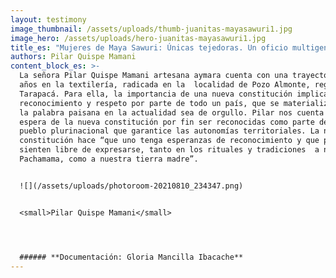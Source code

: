 ```yaml
---
layout: testimony
image_thumbnail: /assets/uploads/thumb-juanitas-mayasawuri1.jpg
image_hero: /assets/uploads/hero-juanitas-mayasawuri1.jpg
title_es: "Mujeres de Maya Sawuri: Únicas tejedoras. Un oficio multigeneracional"
authors: Pilar Quispe Mamani
content_block_es: >-
  La señora Pilar Quispe Mamani artesana aymara cuenta con una trayectoria de 43
  años en la textilería, radicada en la  localidad de Pozo Almonte, región de
  Tarapacá. Para ella, la importancia de una nueva constitución implica
  reconocimiento y respeto por parte de todo un país, que se materializa en que
  la palabra paisana en la actualidad sea de orgullo. Pilar nos cuenta que
  espera de la nueva constitución por fin ser reconocidas como parte de un
  pueblo plurinacional que garantice las autonomías territoriales. La nueva
  constitución hace “que uno tenga esperanzas de reconocimiento y que por fin se
  sienten libre de expresarse, tanto en los rituales y tradiciones  a nuestra
  Pachamama, como a nuestra tierra madre”.


  ![](/assets/uploads/photoroom-20210810_234347.png)


  <small>Pilar Quispe Mamani</small>




  ###### **Documentación: Gloria Mancilla Ibacache**
---
```

